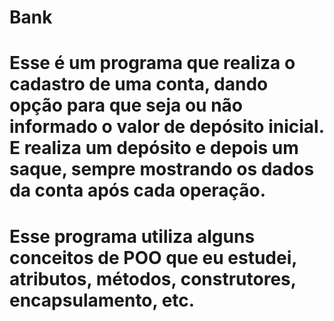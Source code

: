 # Bank

# Esse é um programa que realiza o cadastro de uma conta, dando opção para que seja ou não informado o valor de depósito inicial. E realiza um depósito e depois um saque, sempre  mostrando os dados da conta após cada operação.

# Esse programa utiliza alguns conceitos de POO que eu estudei, atributos, métodos, construtores, encapsulamento, etc.

